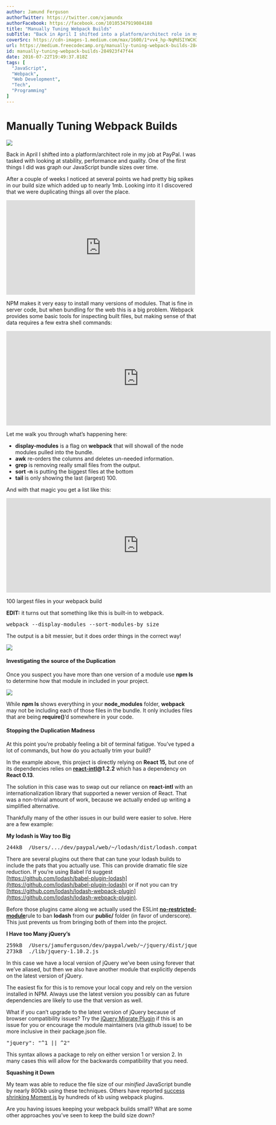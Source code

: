 ```yaml
---
author: Jamund Ferguson
authorTwitter: https://twitter.com/xjamundx
authorFacebook: https://facebook.com/10105347919084188
title: "Manually Tuning Webpack Builds"
subTitle: "Back in April I shifted into a platform/architect role in my job at PayPal. I was tasked with looking at stability, performance and quali..."
coverSrc: https://cdn-images-1.medium.com/max/1600/1*vv4_hp-NqMdSIYWCH32Psg.png
url: https://medium.freecodecamp.org/manually-tuning-webpack-builds-284923f47f44
id: manually-tuning-webpack-builds-284923f47f44
date: 2016-07-22T19:49:37.818Z
tags: [
  "JavaScript",
  "Webpack",
  "Web Development",
  "Tech",
  "Programming"
]
---
```

# Manually Tuning Webpack Builds



![](https://cdn-images-1.medium.com/max/1600/1*vv4_hp-NqMdSIYWCH32Psg.png)



Back in April I shifted into a platform/architect role in my job at PayPal. I was tasked with looking at stability, performance and quality. One of the first things I did was graph our JavaScript bundle sizes over time.

After a couple of weeks I noticed at several points we had pretty big spikes in our build size which added up to nearly 1mb. Looking into it I discovered that we were duplicating things all over the place.





<iframe width="500" height="250" src="https://medium.freecodecamp.org/media/cee1c28aaf14f06ce24903396d006080?postId=284923f47f44" data-media-id="cee1c28aaf14f06ce24903396d006080" allowfullscreen="" frameborder="0"></iframe>





NPM makes it very easy to install many versions of modules. That is fine in server code, but when bundling for the web this is a big problem. Webpack provides some basic tools for inspecting built files, but making sense of that data requires a few extra shell commands:





<iframe width="700" height="250" src="https://medium.freecodecamp.org/media/edfcbcf647d6f55f9af8de352b2abb27?postId=284923f47f44" data-media-id="edfcbcf647d6f55f9af8de352b2abb27" allowfullscreen="" frameborder="0"></iframe>





Let me walk you through what’s happening here:

*   **display-modules** is a flag on **webpack** that will showall of the node modules pulled into the bundle.
*   **awk** re-orders the columns and deletes un-needed information.
*   **grep** is removing really small files from the output.
*   **sort -n** is putting the biggest files at the bottom
*   **tail** is only showing the last (largest) 100.

And with that magic you get a list like this:





<iframe width="700" height="250" src="https://medium.freecodecamp.org/media/643b8db4ea0cad03ddf2bf383524aee2?postId=284923f47f44" data-media-id="643b8db4ea0cad03ddf2bf383524aee2" allowfullscreen="" frameborder="0"></iframe>



100 largest files in your webpack build



**EDIT:** it turns out that something like this is built-in to webpack.

<pre name="151c" id="151c" class="graf graf--pre graf-after--p">webpack --display-modules --sort-modules-by size</pre>

The output is a bit messier, but it does order things in the correct way!



![](https://cdn-images-1.medium.com/max/1600/1*XejQIc5Ql1sFn_Yqnlbkbg.png)



#### Investigating the source of the Duplication

Once you suspect you have more than one version of a module use **npm ls** to determine how that module in included in your project.



![](https://cdn-images-1.medium.com/max/1600/1*zqyzstRgV03WaPv556iwbg.png)



While **npm ls** shows everything in your **node_modules** folder, **webpack** may not be including each of those files in the bundle. It only includes files that are being **require()**’d somewhere in your code.

#### Stopping the Duplication Madness

At this point you’re probably feeling a bit of terminal fatigue. You’ve typed a lot of commands, but how do you actually trim your build?

In the example above, this project is directly relying on **React 15,** but one of its dependencies relies on [**react-intl**](https://github.com/yahoo/react-intl)**@1.2.2** which has a dependency on **React 0.13**.

The solution in this case was to swap out our reliance on **react-intl** with an internationalization library that supported a newer version of React. That was a non-trivial amount of work, because we actually ended up writing a simplified alternative.

Thankfully many of the other issues in our build were easier to solve. Here are a few example:

**My lodash is Way too Big**

<pre name="cabf" id="cabf" class="graf graf--pre graf-after--p">244kB  /Users/.../dev/paypal/web/~/lodash/dist/lodash.compat.js</pre>

There are several plugins out there that can tune your lodash builds to include the pats that you actually use. This can provide dramatic file size reduction. If you’re using Babel I’d suggest [https://github.com/lodash/babel-plugin-lodash](https://github.com/lodash/babel-plugin-lodash) or if not you can try [https://github.com/lodash/lodash-webpack-plugin](https://github.com/lodash/lodash-webpack-plugin).

Before those plugins came along we actually used the ESLint [**no-restricted-module**](http://eslint.org/docs/rules/no-restricted-modules)rule to ban **lodash** from our **public/** folder (in favor of underscore). This just prevents us from bringing both of them into the project.

**I Have too Many jQuery’s**

<pre name="7af2" id="7af2" class="graf graf--pre graf-after--p">259kB  /Users/jamuferguson/dev/paypal/web/~/jquery/dist/jquery.js  
273kB  ./lib/jquery-1.10.2.js</pre>

In this case we have a local version of jQuery we’ve been using forever that we’ve aliased, but then we also have another module that explicitly depends on the latest version of jQuery.

The easiest fix for this is to remove your local copy and rely on the version installed in NPM. Always use the latest version you possibly can as future dependencies are likely to use the that version as well.

What if you can’t upgrade to the latest version of jQuery because of browser compatibility issues? Try the [jQuery Migrate Plugin](http://jquery.com/download/#jquery-migrate-plugin) if this is an issue for you or encourage the module maintainers (via github issue) to be more inclusive in their package.json file.

<pre name="b503" id="b503" class="graf graf--pre graf-after--p">"jquery": "^1 || ^2"</pre>

This syntax allows a package to rely on either version 1 or version 2\. In many cases this will allow for the backwards compatibility that you need.

**Squashing it Down**

My team was able to reduce the file size of our _minified_ JavaScript bundle by nearly 800kb using these techniques. Others have reported [success shrinking Moment.js](http://stackoverflow.com/questions/25384360/how-to-prevent-moment-js-from-loading-locales-with-webpack) by hundreds of kb using webpack plugins.

Are you having issues keeping your webpack builds small? What are some other approaches you’ve seen to keep the build size down?








